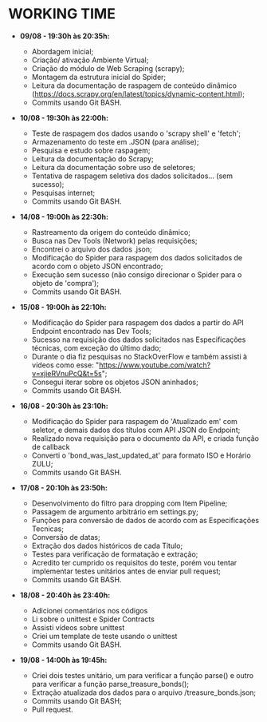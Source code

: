 # WORKING TIME

* **09/08 - 19:30h às 20:35h:** 
    * Abordagem inicial;
    * Criação/ ativação Ambiente Virtual;
    * Criação do módulo de Web Scraping (scrapy);
    * Montagem da estrutura inicial do Spider;
    * Leitura da documentação de raspagem de conteúdo dinâmico (https://docs.scrapy.org/en/latest/topics/dynamic-content.html);
    * Commits usando Git BASH.

* **10/08 - 19:30h às 22:00h:** 
    * Teste de raspagem dos dados usando o 'scrapy shell' e 'fetch';
    * Armazenamento do teste em .JSON (para análise);
    * Pesquisa e estudo sobre raspagem;
    * Leitura da documentação do Scrapy;
    * Leitura da documentação sobre uso de seletores;
    * Tentativa de raspagem seletiva dos dados solicitados... (sem sucesso);
    * Pesquisas internet;
    * Commits usando Git BASH.

* **14/08 - 19:00h às 22:30h:** 
    * Rastreamento da origem do conteúdo dinâmico;
    * Busca nas Dev Tools (Network) pelas requisições;
    * Encontrei o arquivo dos dados .json;
    * Modificação do Spider para raspagem dos dados solicitados de acordo com o objeto JSON encontrado;
    * Execução sem sucesso (não consigo direcionar o Spider para o objeto de 'compra');
    * Commits usando Git BASH.

* **15/08 - 19:00h às 22:10h:** 
    * Modificação do Spider para raspagem dos dados a partir do API Endpoint encontrado nas Dev Tools;
    * Sucesso na requisição dos dados solicitados nas Especificações técnicas, com exceção do último dado;
    * Durante o dia fiz pesquisas no StackOverFlow e também assisti à vídeos como esse: "https://www.youtube.com/watch?v=xjieRVnuPcQ&t=5s";
    * Consegui iterar sobre os objetos JSON aninhados;
    * Commits usando Git BASH.

* **16/08 - 20:30h às 23:10h:** 
    * Modificação do Spider para raspagem do 'Atualizado em' com seletor, e demais dados dos títulos com API JSON do Endpoint;
    * Realizado nova requisição para o documento da API, e criada função de callback
    * Converti o 'bond_was_last_updated_at' para formato ISO e Horário ZULU;
    * Commits usando Git BASH.

* **17/08 - 20:10h às 23:50h:** 
    * Desenvolvimento do filtro para dropping com Item Pipeline;
    * Passagem de argumento arbitrário em settings.py;
    * Funções para conversão de dados de acordo com as Especificações Tecnicas;
    * Conversão de datas;
    * Extração dos dados históricos de cada Título;
    * Testes para verificação de formatação e extração;
    * Acredito ter cumprido os requisitos do teste, porém vou tentar implementar testes unitários antes de enviar pull request;
    * Commits usando Git BASH.

* **18/08 - 20:40h às 23:40h:** 
    * Adicionei comentários nos códigos
    * Li sobre o unittest e Spider Contracts
    * Assisti vídeos sobre unittest
    * Criei um template de teste usando o unittest
    * Commits usando Git BASH.

* **19/08 - 14:00h às 19:45h:** 
    * Criei dois testes unitário, um para verificar a função parse() e outro para verificar a função parse_treasure_bonds();
    * Extração atualizada dos dados para o arquivo /treasure_bonds.json;
    * Commits usando Git BASH;
    * Pull request.